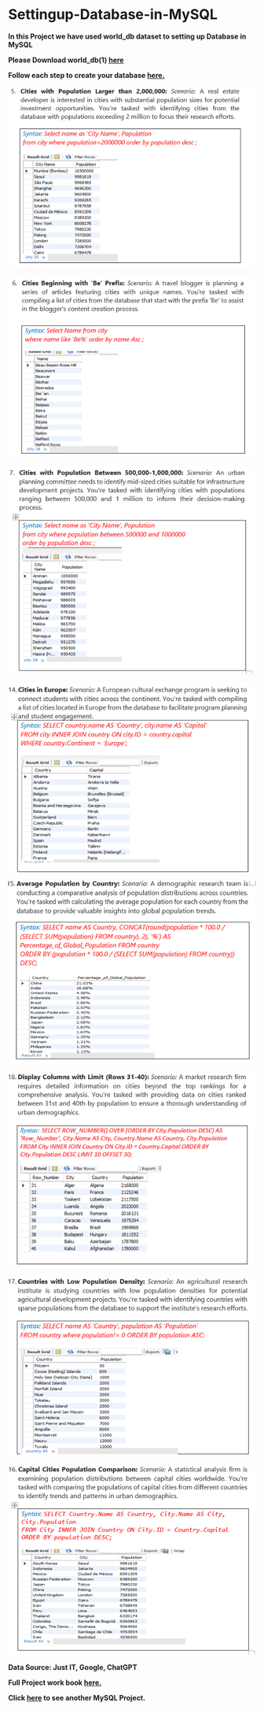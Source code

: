 # Settingup-Database-in-MySQL

**In this Project we have used world_db dataset to setting up Database in MySQL**

**Please Download world_db(1) [here](https://justit831-my.sharepoint.com/:u:/g/personal/danpe_justit_co_uk/Ef6vAaaYVi5FhHqKGxqnn60B9g2khoYekEIO3Y7J00UcJQ?e=pv9NNE)**

**Follow each step to create your database [here.](https://justit831-my.sharepoint.com/:b:/g/personal/danpe_justit_co_uk/EdeCKl2Sas1Hl7u9amDy0fIB9jGVCKxSR0u2-lFOvS5rXw?e=xKv1U7)**

![alt text](MySQL_Image/Image3.png)

![alt text](MySQL_Image/Image4.png)

![alt text](MySQL_Image/Image5.png)

![alt text](MySQL_Image/Image6.png)

![alt text](MySQL_Image/Image7.png)

![alt text](MySQL_Image/Image8.png)

![alt text](MySQL_Image/Image9.png)

![alt text](MySQL_Image/Image10.png)


**Data Source: Just IT, Google, ChatGPT**

**Full Project work book [here.](https://drive.google.com/file/d/1EjP4p_O01En_aqOt4pdlN-lY31-URIF8/view?usp=drive_link)**

**Click [here](https://github.com/Alamin-analyser/Designing-Database-in-MySQL) to see another MySQL Project.**
